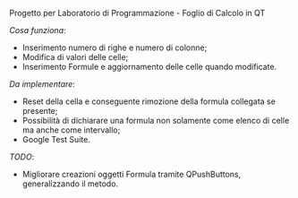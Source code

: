 Progetto per Laboratorio di Programmazione - Foglio di Calcolo in QT

*Cosa funziona*:
- Inserimento numero di righe e numero di colonne;
- Modifica di valori delle celle;
- Inserimento Formule e aggiornamento delle celle quando modificate.

*Da implementare*:
- Reset della cella e conseguente rimozione della formula collegata se presente;
- Possibilità di dichiarare una formula non solamente come elenco di celle ma anche come intervallo;
- Google Test Suite.

*TODO*:
- Migliorare creazioni oggetti Formula tramite QPushButtons, generalizzando il metodo.